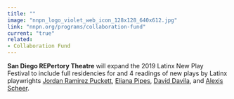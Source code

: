 ```yaml
---
title: ""
image: "nnpn_logo_violet_web_icon_128x128_640x612.jpg"
link: "nnpn.org/programs/collaboration-fund"
current: "true"
related:
- Collaboration Fund
---
```


**San Diego REPertory Theatre** will expand the 2019 Latinx New Play Festival to include full residencies for and 4 readings of new plays by Latinx playwrights <a href="https://newplayexchange.org/users/1974/jordan-ramirez-puckett" rel="nofollow">Jordan Ramirez Puckett</a>, <a href="https://newplayexchange.org/users/21043/eliana-pipes" rel="nofollow">Eliana Pipes</a>, <a href="https://newplayexchange.org/users/20182/david-davila" rel="nofollow">David Davila</a>, and <a href="https://newplayexchange.org/users/1509/alexis-scheer" rel="nofollow">Alexis Scheer</a>. 

